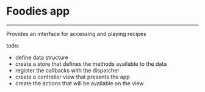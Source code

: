 # Foodies app
---------------

Provides an interface for accessing and playing recipes

 todo:
 - define data structure
 - create a store that defines the methods available to the data
 - register the callbacks with the dispatcher
 - create a controller view that presents the app
 - create the actions that will be available on the view
